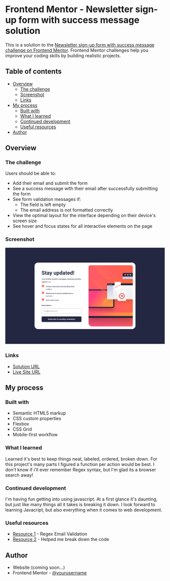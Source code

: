 # Frontend Mentor - Newsletter sign-up form with success message solution

This is a solution to the [Newsletter sign-up form with success message challenge on Frontend Mentor](https://www.frontendmentor.io/challenges/newsletter-signup-form-with-success-message-3FC1AZbNrv). Frontend Mentor challenges help you improve your coding skills by building realistic projects.

## Table of contents

- [Overview](#overview)
  - [The challenge](#the-challenge)
  - [Screenshot](#screenshot)
  - [Links](#links)
- [My process](#my-process)
  - [Built with](#built-with)
  - [What I learned](#what-i-learned)
  - [Continued development](#continued-development)
  - [Useful resources](#useful-resources)
- [Author](#author)

## Overview

### The challenge

Users should be able to:

- Add their email and submit the form
- See a success message with their email after successfully submitting the form
- See form validation messages if:
  - The field is left empty
  - The email address is not formatted correctly
- View the optimal layout for the interface depending on their device's screen size
- See hover and focus states for all interactive elements on the page

### Screenshot

![](./screenshot.png)

### Links

- [Solution URL](https://www.frontendmentor.io/solutions/newsletter-sign-up-form-with-success-message-h8HEpeczy9)
- [Live Site URL](https://heroic-maamoul-5aa583.netlify.app/)

## My process

### Built with

- Semantic HTML5 markup
- CSS custom properties
- Flexbox
- CSS Grid
- Mobile-first workflow

### What I learned

Learned it's best to keep things neat, labeled, ordered, broken down.
For this project's many parts I figured a function per action would be best.
I don't know if i'll ever remember Regex syntax, but I'm glad its a browser search away!

### Continued development

I'm having fun getting into using javascript. At a first glance it's daunting, but just like many things all it takes is breaking it down.
I look forward to learning Javacript, but also everything when it comes to web development.

### Useful resources

- [Resource 1](https://www.geeksforgeeks.org/how-to-validate-email-address-using-regexp-in-javascript/) - Regex Email Validation
- [Resource 2](https://developer.mozilla.org/en-US/docs/Web/JavaScript/Guide/Functions) - Helped me break down the code
## Author

- Website (coming soon...)
- Frontend Mentor - [@yourusername](https://www.frontendmentor.io/profile/moncadad)

